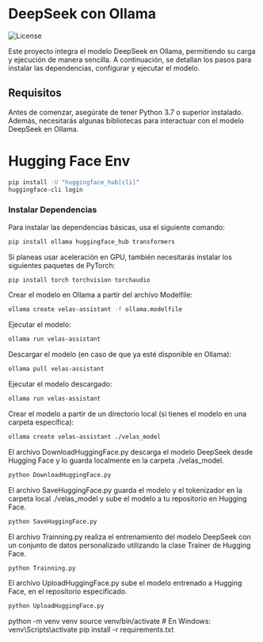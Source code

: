 ﻿# **DeepSeek con Ollama**
 
![License](https://img.shields.io/badge/License-MIT-yellow.svg)

Este proyecto integra el modelo DeepSeek en Ollama, permitiendo su carga y ejecución de manera sencilla. A continuación, se detallan los pasos para instalar las dependencias, configurar y ejecutar el modelo.

## **Requisitos**

Antes de comenzar, asegúrate de tener Python 3.7 o superior instalado. Además, necesitarás algunas bibliotecas para interactuar con el modelo DeepSeek en Ollama.

# **Hugging Face Env**
```bash
pip install -U "huggingface_hub[cli]"
huggingface-cli login
```

### **Instalar Dependencias**

Para instalar las dependencias básicas, usa el siguiente comando:
```bash
pip install ollama huggingface_hub transformers
```

Si planeas usar aceleración en GPU, también necesitarás instalar los siguientes paquetes de PyTorch:

```bash
pip install torch torchvision torchaudio
```
Crear el modelo en Ollama a partir del archivo Modelfile:
```bash
ollama create velas-assistant -f ollama.modelfile
```

Ejecutar el modelo:
```bash
ollama run velas-assistant
```

Descargar el modelo (en caso de que ya esté disponible en Ollama):
```bash
ollama pull velas-assistant
```

Ejecutar el modelo descargado:
```bash
ollama run velas-assistant
```

Crear el modelo a partir de un directorio local (si tienes el modelo en una carpeta específica):
```bash
ollama create velas-assistant ./velas_model
```

El archivo DownloadHuggingFace.py descarga el modelo DeepSeek desde Hugging Face y lo guarda localmente en la carpeta ./velas_model.
```bash
python DownloadHuggingFace.py
```

El archivo SaveHuggingFace.py guarda el modelo y el tokenizador en la carpeta local ./velas_model y sube el modelo a tu repositorio en Hugging Face.
```bash
python SaveHuggingFace.py
```

El archivo Trainning.py realiza el entrenamiento del modelo DeepSeek con un conjunto de datos personalizado utilizando la clase Trainer de Hugging Face.
```bash
python Trainning.py
```

El archivo UploadHuggingFace.py sube el modelo entrenado a Hugging Face, en el repositorio especificado.
```bash
python UploadHuggingFace.py
```

python -m venv venv
source venv/bin/activate  # En Windows: venv\Scripts\activate
pip install -r requirements.txt
